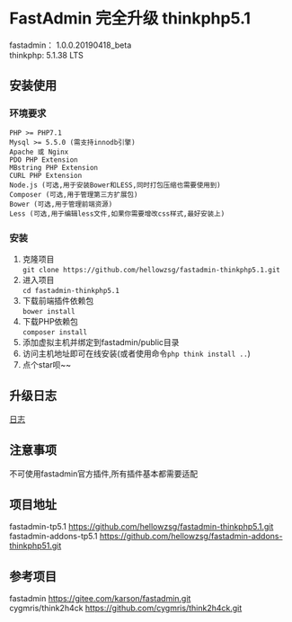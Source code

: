 # **FastAdmin 完全升级 thinkphp5.1**  
fastadmin： 1.0.0.20190418_beta  
thinkphp: 5.1.38 LTS

## **安装使用**
### **环境要求**
```
PHP >= PHP7.1
Mysql >= 5.5.0 (需支持innodb引擎)
Apache 或 Nginx
PDO PHP Extension
MBstring PHP Extension
CURL PHP Extension
Node.js (可选,用于安装Bower和LESS,同时打包压缩也需要使用到)
Composer (可选,用于管理第三方扩展包)
Bower (可选,用于管理前端资源)
Less (可选,用于编辑less文件,如果你需要增改css样式,最好安装上)
```
### **安装**
1. 克隆项目  
`git clone https://github.com/hellowzsg/fastadmin-thinkphp5.1.git`
2. 进入项目  
`cd fastadmin-thinkphp5.1`
2. 下载前端插件依赖包  
`bower install`
3. 下载PHP依赖包  
`composer install`
4. 添加虚拟主机并绑定到fastadmin/public目录
5. 访问主机地址即可在线安装(或者使用命令`php think install ..`)
6. 点个star呗~~
## **升级日志**  
[日志](https://github.com/hellowzsg/fastadmin-thinkphp5.1/blob/master/UPGRADE.md)
## **注意事项**
不可使用fastadmin官方插件,所有插件基本都需要适配

## **项目地址**
 fastadmin-tp5.1  https://github.com/hellowzsg/fastadmin-thinkphp5.1.git  
 fastadmin-addons-tp5.1   https://github.com/hellowzsg/fastadmin-addons-thinkphp51.git  
 
## **参考项目**
fastadmin  https://gitee.com/karson/fastadmin.git  
cygmris/think2h4ck  https://github.com/cygmris/think2h4ck.git
